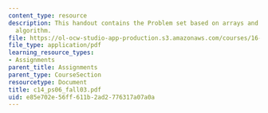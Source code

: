 ```yaml
---
content_type: resource
description: This handout contains the Problem set based on arrays and bubble sort
  algorithm.
file: https://ol-ocw-studio-app-production.s3.amazonaws.com/courses/16-01-unified-engineering-i-ii-iii-iv-fall-2005-spring-2006/e85e702e56ff611b2ad2776317a07a0a_c14_ps06_fall03.pdf
file_type: application/pdf
learning_resource_types:
- Assignments
parent_title: Assignments
parent_type: CourseSection
resourcetype: Document
title: c14_ps06_fall03.pdf
uid: e85e702e-56ff-611b-2ad2-776317a07a0a
---
```

